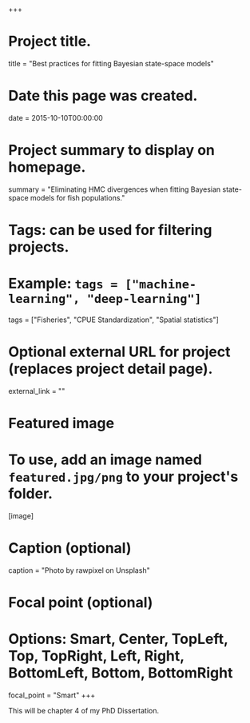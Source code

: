 +++
# Project title.
title = "Best practices for fitting Bayesian state-space models"

# Date this page was created.
date = 2015-10-10T00:00:00

# Project summary to display on homepage.
summary = "Eliminating HMC divergences when fitting Bayesian state-space models for fish populations."

# Tags: can be used for filtering projects.
# Example: `tags = ["machine-learning", "deep-learning"]`
tags = ["Fisheries", "CPUE Standardization", "Spatial statistics"]

# Optional external URL for project (replaces project detail page).
external_link = ""

# Featured image
# To use, add an image named `featured.jpg/png` to your project's folder. 
[image]
  # Caption (optional)
  caption = "Photo by rawpixel on Unsplash"
  
  # Focal point (optional)
  # Options: Smart, Center, TopLeft, Top, TopRight, Left, Right, BottomLeft, Bottom, BottomRight
  focal_point = "Smart"
+++

This will be chapter 4 of my PhD Dissertation.
